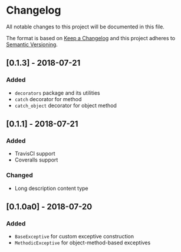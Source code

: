 # Changelog
All notable changes to this project will be documented in this file.

The format is based on [Keep a Changelog](http://keepachangelog.com/en/1.0.0/)
and this project adheres to [Semantic Versioning](http://semver.org/spec/v2.0.0.html).

## [0.1.3] - 2018-07-21
### Added
 - `decorators` package and its utilities
 - `catch` decorator for method
 - `catch_object` decorator for object method

## [0.1.1] - 2018-07-21
### Added
 - TravisCI support
 - Coveralls support

### Changed
 - Long description content type

## [0.1.0a0] - 2018-07-20
### Added
 - `BaseExceptive` for custom exceptive construction
 - `MethodicExceptive` for object-method-based exceptives
